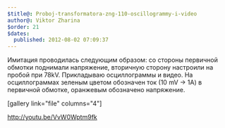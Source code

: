 ```yaml
---
$title@: Proboj-transformatora-zng-110-oscillogrammy-i-video
author@: Viktor Zharina
$order: 21
$dates:
  published: 2012-08-02 07:09:37
---
```

Имитация проводилась следующим образом: со стороны первичной обмотки поднимали напряжение, вторичную сторону настроили на пробой при 78kV. Прикладываю осциллограммы и видео. На осциллограммах зеленым цветом обозначен ток (10 mV -> 1A) в первичной обмотке, оранжевым обозначено напряжение.



[gallery link="file" columns="4"]



http://youtu.be/VvW0Wptm9fk
